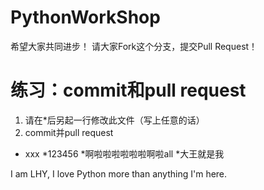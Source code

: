 ﻿# PythonWorkShop
希望大家共同进步！
请大家Fork这个分支，提交Pull Request！

# 练习：commit和pull request
1. 请在*后另起一行修改此文件（写上任意的话）
2. commit并pull request



* xxx
*123456
*啊啦啦啦啦啦啦啊啦all
*大王就是我

I am LHY, I love Python more than anything
I'm here.
